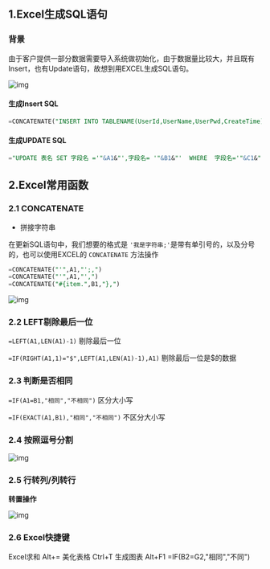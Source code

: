 ## 1.Excel生成SQL语句



### 背景

由于客户提供一部分数据需要导入系统做初始化，由于数据量比较大，并且既有Insert，也有Update语句，故想到用EXCEL生成SQL语句。

![img](https://whcoding.oss-cn-hangzhou.aliyuncs.com/img/20220530182549.png)





#### 生成Insert SQL



```sql
=CONCATENATE("INSERT INTO TABLENAME(UserId,UserName,UserPwd,CreateTime)VALUES('"&A2&"','"&B2&"','"&C2&"')")
```



#### 生成UPDATE SQL

```sql
="UPDATE 表名 SET 字段名 ='"&A1&"',字段名= '"&B1&"'  WHERE  字段名='"&C1&"'; "
```



## 2.Excel常用函数 


### 2.1 CONCATENATE

- 拼接字符串

在更新SQL语句中，我们想要的格式是 `'我是字符串;'`是带有单引号的，以及分号的，也可以使用EXCEL的 `CONCATENATE` 方法操作

```sql
=CONCATENATE("'",A1,"';,")
=CONCATENATE("'",A1,"',")
=CONCATENATE("#{item.",B1,"},")
```

![img](https://whcoding.oss-cn-hangzhou.aliyuncs.com/img/20220530182629.png)



### 2.2 LEFT剔除最后一位

`=LEFT(A1,LEN(A1)-1)`  剔除最后一位

`=IF(RIGHT(A1,1)="$",LEFT(A1,LEN(A1)-1),A1)` 剔除最后一位是$的数据

### 2.3 判断是否相同

`=IF(A1=B1,"相同","不相同")` 区分大小写

`=IF(EXACT(A1,B1),"相同","不相同")` 不区分大小写


### 2.4 按照逗号分割

![img](https://whcoding.oss-cn-hangzhou.aliyuncs.com/img/20220530182641.png)

### 2.5 行转列/列转行

**转置操作**

![img](https://whcoding.oss-cn-hangzhou.aliyuncs.com/img/20220530182651.png)

### 2.6 Excel快捷键
Excel求和 Alt+=
美化表格 Ctrl+T
生成图表 Alt+F1
=IF(B2=G2,"相同","不同")

